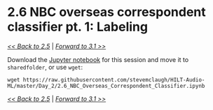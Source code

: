 # 2.6 NBC overseas correspondent classifier pt. 1: Labeling

[*<< Back to 2.5*](2.5.md) \| [*Forward to 3.1 >>*](../Day_3/3.1.md)

Download the [Jupyter notebook](https://github.com/stevemclaugh/HILT-Audio-ML/blob/master/Day_2/2.6_NBC_Overseas_Correspondent_Classifier.ipynb) for this session and move it to `sharedfolder`, or use `wget`:

```
wget https://raw.githubusercontent.com/stevemclaugh/HILT-Audio-ML/master/Day_2/2.6_NBC_Overseas_Correspondent_Classifier.ipynb
```

[*<< Back to 2.5*](2.5.md) \| [*Forward to 3.1 >>*](../Day_3/3.1.md)
